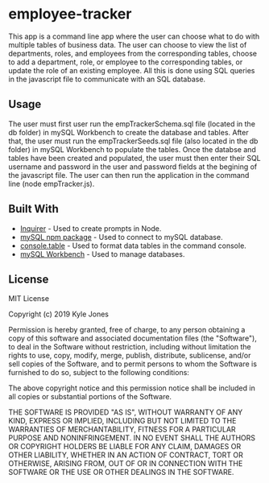 # employee-tracker

This app is a command line app where the user can choose what to do with multiple tables of business data. The user can choose to view the list of departments, roles, and employees from the corresponding tables, choose to add a department, role, or employee to the corresponding tables, or update the role of an existing employee. All this is done using SQL queries in the javascript file to communicate with an SQL database.

## Usage

The user must first user run the empTrackerSchema.sql file (located in the db folder) in mySQL Workbench to create the database and tables. After that, the user must run the empTrackerSeeds.sql file (also located in the db folder) in mySQL Workbench to populate the tables. Once the databse and tables have been created and populated, the user must then enter their SQL username and password in the user and password fields at the begining of the javascript file. The user can then run the application in the command line (node empTracker.js).


## Built With

* [Inquirer](https://www.npmjs.com/package/inquirer) - Used to create prompts in Node.
* [mySQL npm package](https://www.npmjs.com/package/mysql) - Used to connect to mySQL database.
* [console.table](https://www.npmjs.com/package/console.table) - Used to format data tables in the command console.
* [mySQL Workbench](https://www.mysql.com/products/workbench/) - Used to manage databases.

## License

MIT License

Copyright (c) 2019 Kyle Jones

Permission is hereby granted, free of charge, to any person obtaining a copy
of this software and associated documentation files (the "Software"), to deal
in the Software without restriction, including without limitation the rights
to use, copy, modify, merge, publish, distribute, sublicense, and/or sell
copies of the Software, and to permit persons to whom the Software is
furnished to do so, subject to the following conditions:

The above copyright notice and this permission notice shall be included in all
copies or substantial portions of the Software.

THE SOFTWARE IS PROVIDED "AS IS", WITHOUT WARRANTY OF ANY KIND, EXPRESS OR
IMPLIED, INCLUDING BUT NOT LIMITED TO THE WARRANTIES OF MERCHANTABILITY,
FITNESS FOR A PARTICULAR PURPOSE AND NONINFRINGEMENT. IN NO EVENT SHALL THE
AUTHORS OR COPYRIGHT HOLDERS BE LIABLE FOR ANY CLAIM, DAMAGES OR OTHER
LIABILITY, WHETHER IN AN ACTION OF CONTRACT, TORT OR OTHERWISE, ARISING FROM,
OUT OF OR IN CONNECTION WITH THE SOFTWARE OR THE USE OR OTHER DEALINGS IN THE
SOFTWARE.